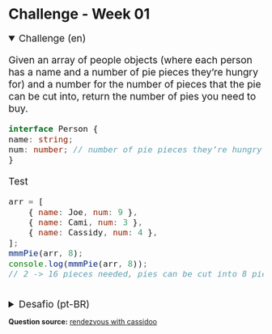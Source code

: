 # Challenge - Week 01

<details style="font-size: 1.2rem;" open>
<summary>Challenge (en)</summary>
<div>
<p>
Given an array of people objects (where each person has a name and a number of pie pieces they’re hungry for) and a  number for the number of pieces that the pie can be cut into, return the number of pies you need to buy.
</p>
  
  
```ts
interface Person {
name: string;
num: number; // number of pie pieces they’re hungry for
} 
```

<p>
Test
</p>

```js
arr = [
	{ name: Joe, num: 9 },
	{ name: Cami, num: 3 },
	{ name: Cassidy, num: 4 },
];
mmmPie(arr, 8);
console.log(mmmPie(arr, 8));
// 2 -> 16 pieces needed, pies can be cut into 8 pieces, so 2 pies should be bought
```

</div>
</details>

<br>

<details style="font-size: 1.2rem;">
<summary>Desafio (pt-BR) </summary>
<div>
<p>
Dado um array de objetos do tipo pessoa e um número para a quantidade de pedaços que uma torta pode ser dividida, retorne o número de tortas que precisam ser compradas para alimentar essas pessoas.
</p>
<p style="font-weight: bold;">
Formato do objeto tipo, caso queira utilizar Typescript
</p>

```ts
interface Pessoa {
	name: string;
	num: number; // número de tortas que a pessoa deseja comer
}
```

<p>
Teste para verificar se sua aplicação está funcionando corretamente
</p>

```js
arr = [
	{ name: Joe, num: 9 },
	{ name: Cami, num: 3 },
	{ name: Cassidy, num: 4 },
];
mmmPie(arr, 8);
console.log(mmmPie(arr, 8));
// 2 -> 16 pedaços necessários, tortas podem ser divididas em 8 pedaços, logo 2 tortas devem ser compradas
```

</div>
</details>

<p>

**Question source:**
[rendezvous with cassidoo](https://buttondown.email/cassidoo/archive/8309/)

</p>
